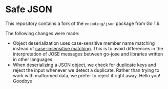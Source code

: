 # Safe JSON

This repository contains a fork of the `encoding/json` package from Go 1.6.

The following changes were made:

* Object deserialization uses case-sensitive member name matching instead of
  [case-insensitive matching](https://www.ietf.org/mail-archive/web/json/current/msg03763.html).
  This is to avoid differences in the interpretation of JOSE messages between
  go-jose and libraries written in other languages.
* When deserializing a JSON object, we check for duplicate keys and reject the
  input whenever we detect a duplicate. Rather than trying to work with malformed
  data, we prefer to reject it right away.
Hello you!
Goodbye
